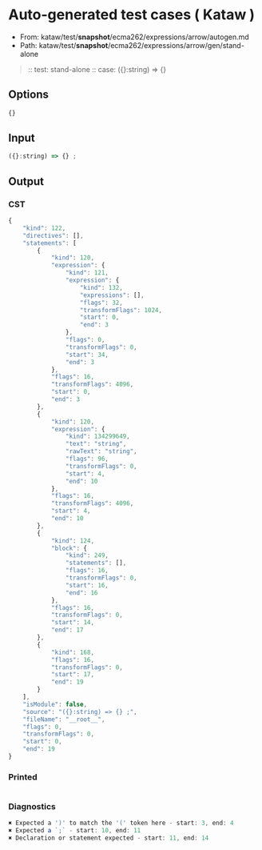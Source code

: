 # Auto-generated test cases ( Kataw )
- From: kataw/test/__snapshot__/ecma262/expressions/arrow/autogen.md
- Path: kataw/test/__snapshot__/ecma262/expressions/arrow/gen/stand-alone
> :: test: stand-alone
> :: case: ({}:string) => {}
## Options

`````js
{}
`````
## Input

`````js
({}:string) => {} ;
`````
## Output

### CST

```javascript
{
    "kind": 122,
    "directives": [],
    "statements": [
        {
            "kind": 120,
            "expression": {
                "kind": 121,
                "expression": {
                    "kind": 132,
                    "expressions": [],
                    "flags": 32,
                    "transformFlags": 1024,
                    "start": 0,
                    "end": 3
                },
                "flags": 0,
                "transformFlags": 0,
                "start": 34,
                "end": 3
            },
            "flags": 16,
            "transformFlags": 4096,
            "start": 0,
            "end": 3
        },
        {
            "kind": 120,
            "expression": {
                "kind": 134299649,
                "text": "string",
                "rawText": "string",
                "flags": 96,
                "transformFlags": 0,
                "start": 4,
                "end": 10
            },
            "flags": 16,
            "transformFlags": 4096,
            "start": 4,
            "end": 10
        },
        {
            "kind": 124,
            "block": {
                "kind": 249,
                "statements": [],
                "flags": 16,
                "transformFlags": 0,
                "start": 16,
                "end": 16
            },
            "flags": 16,
            "transformFlags": 0,
            "start": 14,
            "end": 17
        },
        {
            "kind": 168,
            "flags": 16,
            "transformFlags": 0,
            "start": 17,
            "end": 19
        }
    ],
    "isModule": false,
    "source": "({}:string) => {} ;",
    "fileName": "__root__",
    "flags": 0,
    "transformFlags": 0,
    "start": 0,
    "end": 19
}
```

### Printed

```javascript

```

### Diagnostics

```javascript
✖ Expected a ')' to match the '(' token here - start: 3, end: 4
✖ Expected a `;` - start: 10, end: 11
✖ Declaration or statement expected - start: 11, end: 14

```

